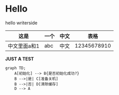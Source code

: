 # Hello

hello writerside



| 这是      | 一个  | 中文 | 表格          |
|---------|-----|----|-------------|
| 中文里面a和1 | abc | 中文 | 12345678910 |

**JUST A TEST** 

```mermaid
graph TD;
    A[初始化] --> B{是否初始化成功?}
    B -->|是| C[准备关机]
    B -->|否| D[清除缓存]
    D --> A